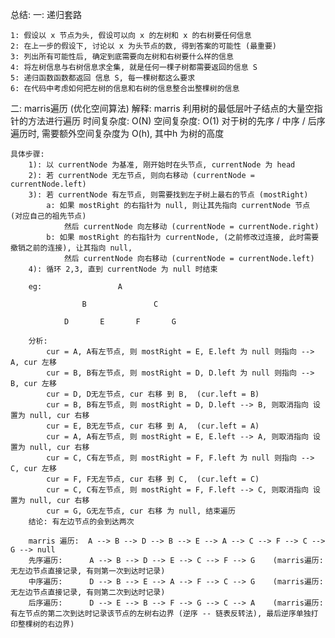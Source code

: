 总结:一: 递归套路    1: 假设以 x 节点为头, 假设可以向 x 的左树和 x 的右树要任何信息    2: 在上一步的假设下, 讨论以 x 为头节点的数, 得到答案的可能性 (最重要)    3: 列出所有可能性后, 确定到底需要向左树和右树要什么样的信息    4: 将左树信息与右树信息求全集, 就是任何一棵子树都需要返回的信息 S    5: 递归函数函数都返回 信息 S, 每一棵树都这么要求    6: 在代码中考虑如何把左树的信息和右树的信息整合出整棵树的信息 二: marris遍历 (优化空间算法)    解释: marris 利用树的最低层叶子结点的大量空指针的方法进行遍历        时间复杂度: O(N)        空间复杂度: O(1)     对于树的先序 / 中序 / 后序 遍历时, 需要额外空间复杂度为 O(h), 其中h 为树的高度    具体步骤:         1): 以 currentNode 为基准, 刚开始时在头节点, currentNode 为 head        2): 若 currentNode 无左节点, 则向右移动 (currentNode = currentNode.left)        3): 若 currentNode 有左节点, 则需要找到左子树上最右的节点 (mostRight)            a: 如果 mostRight 的右指针为 null, 则让其先指向 currentNode 节点 (对应自己的祖先节点)                然后 currentNode 向左移动 (currentNode = currentNode.right)            b: 如果 mostRight 的右指针为 currentNode, (之前修改过连接, 此时需要撤销之前的连接), 让其指向 null,                然后 currentNode 向右移动 (currentNode = currentNode.left)        4): 循环 2,3, 直到 currentNode 为 null 时结束        eg:                 A                                    B               C                D       E       F       G        分析:             cur = A, A有左节点, 则 mostRight = E, E.left 为 null 则指向 --> A, cur 左移            cur = B, B有左节点, 则 mostRight = D, D.left 为 null 则指向 --> B, cur 左移            cur = D, D无左节点, cur 右移 到 B,  (cur.left = B)            cur = B, B有左节点, 则 mostRight = D, D.left --> B, 则取消指向 设置为 null, cur 右移            cur = E, B无左节点, cur 右移 到 A,  (cur.left = A)            cur = A, A有左节点, 则 mostRight = E, E.left --> A, 则取消指向 设置为 null, cur 右移            cur = C, C有左节点, 则 mostRight = F, F.left 为 null 则指向 --> C, cur 左移            cur = F, F无左节点, cur 右移 到 C,  (cur.left = C)            cur = C, C有左节点, 则 mostRight = F, F.left --> C, 则取消指向 设置为 null, cur 右移            cur = G, G无左节点, cur 右移 为 null, 结束遍历        结论: 有左边节点的会到达两次        marris 遍历:  A --> B --> D --> B --> E --> A --> C --> F --> C --> G --> null        先序遍历:      A --> B --> D --> E --> C --> F --> G    (marris遍历: 无左边节点直接记录, 有则第一次到达时记录)        中序遍历:      D --> B --> E --> A --> F --> C --> G    (marris遍历: 无左边节点直接记录, 有则第二次到达时记录)        后序遍历:      D --> E --> B --> F --> G --> C --> A    (marris遍历: 有左节点的第二次到达时记录该节点的左树右边界 (逆序 -- 链表反转法), 最后逆序单独打印整棵树的右边界)        